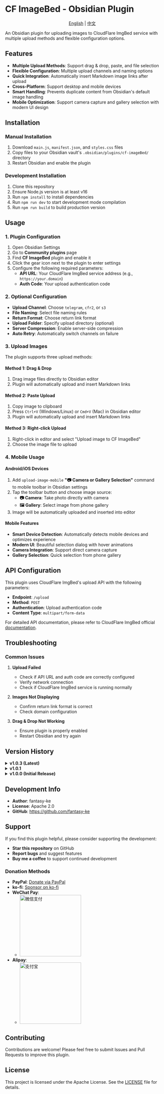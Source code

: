 # CF ImageBed - Obsidian Plugin

<div align="center">

[English](README_EN.md) | [中文](README.md)

</div>

An Obsidian plugin for uploading images to CloudFlare ImgBed service with multiple upload methods and flexible configuration options.

## Features

- **Multiple Upload Methods**: Support drag & drop, paste, and file selection
- **Flexible Configuration**: Multiple upload channels and naming options
- **Quick Integration**: Automatically insert Markdown image links after upload
- **Cross-Platform**: Support desktop and mobile devices
- **Smart Handling**: Prevents duplicate content from Obsidian's default image handling
- **Mobile Optimization**: Support camera capture and gallery selection with modern UI design

## Installation

### Manual Installation

1. Download `main.js`, `manifest.json`, and `styles.css` files
2. Copy files to your Obsidian vault's `.obsidian/plugins/cf-imageBed/` directory
3. Restart Obsidian and enable the plugin

### Development Installation

1. Clone this repository
2. Ensure Node.js version is at least v16
3. Run `npm install` to install dependencies
4. Run `npm run dev` to start development mode compilation
5. Run `npm run build` to build production version

## Usage

### 1. Plugin Configuration

1. Open Obsidian Settings
2. Go to **Community plugins** page
3. Find **CF ImageBed** plugin and enable it
4. Click the gear icon next to the plugin to enter settings
5. Configure the following required parameters:
   - **API URL**: Your CloudFlare ImgBed service address (e.g., `https://your.domain`)
   - **Auth Code**: Your upload authentication code

### 2. Optional Configuration

- **Upload Channel**: Choose `telegram`, `cfr2`, or `s3`
- **File Naming**: Select file naming rules
- **Return Format**: Choose return link format
- **Upload Folder**: Specify upload directory (optional)
- **Server Compression**: Enable server-side compression
- **Auto Retry**: Automatically switch channels on failure

### 3. Upload Images

The plugin supports three upload methods:

#### Method 1: Drag & Drop
1. Drag image files directly to Obsidian editor
2. Plugin will automatically upload and insert Markdown links

#### Method 2: Paste Upload
1. Copy image to clipboard
2. Press `Ctrl+V` (Windows/Linux) or `Cmd+V` (Mac) in Obsidian editor
3. Plugin will automatically upload and insert Markdown links

#### Method 3: Right-click Upload
1. Right-click in editor and select "Upload image to CF ImageBed"
2. Choose the image file to upload

### 4. Mobile Usage

#### Android/iOS Devices
1. Add `upload-image-mobile` **"📷 Camera or Gallery Selection"** command to mobile toolbar in Obsidian settings
2. Tap the toolbar button and choose image source:
   - **📷 Camera**: Take photo directly with camera
   - **🖼️ Gallery**: Select image from phone gallery
3. Image will be automatically uploaded and inserted into editor

#### Mobile Features
- **Smart Device Detection**: Automatically detects mobile devices and optimizes experience
- **Modern UI**: Beautiful selection dialog with hover animations
- **Camera Integration**: Support direct camera capture
- **Gallery Selection**: Quick selection from phone gallery

## API Configuration

This plugin uses CloudFlare ImgBed's upload API with the following parameters:

- **Endpoint**: `/upload`
- **Method**: `POST`
- **Authentication**: Upload authentication code
- **Content Type**: `multipart/form-data`

For detailed API documentation, please refer to CloudFlare ImgBed official [documentation](https://cfbed.sanyue.de/api/upload.html).

## Troubleshooting

### Common Issues

1. **Upload Failed**
   - Check if API URL and auth code are correctly configured
   - Verify network connection
   - Check if CloudFlare ImgBed service is running normally

2. **Images Not Displaying**
   - Confirm return link format is correct
   - Check domain configuration

3. **Drag & Drop Not Working**
   - Ensure plugin is properly enabled
   - Restart Obsidian and try again

## Version History

<details>
<summary><strong>v1.0.3 (Latest)</strong></summary>

### New Features
- **Mobile Support**: Full Android/iOS device support
- **Camera Capture**: Support direct camera photo upload
- **Gallery Selection**: Support selecting images from phone gallery
- **Modern UI**: Beautiful mobile selection dialog with hover animations and gradient effects

</details>

<details>
<summary><strong>v1.0.1</strong></summary>

### Improvements
- Enhanced drag & drop upload compatibility
- Optimized paste upload user experience
- Improved error handling and user feedback

</details>

<details>
<summary><strong>v1.0.0 (Initial Release)</strong></summary>

### Core Features
- **Multiple Upload Methods**: Support drag & drop, paste, and file selection
- **Flexible Configuration**: Multiple upload channels and naming options
- **Quick Integration**: Automatically insert Markdown image links after upload
- **Cross-Platform Support**: Support desktop usage
- **Smart Handling**: Prevents duplicate content from Obsidian's default image handling

</details>

## Development Info

- **Author**: fantasy-ke
- **License**: Apache 2.0
- **GitHub**: https://github.com/fantasy-ke

## Support

If you find this plugin helpful, please consider supporting the development:

- **Star this repository** on GitHub
- **Report bugs** and suggest features
- **Buy me a coffee** to support continued development

### Donation Methods

- **PayPal**: [Donate via PayPal](https://paypal.me/fantasyke)
- **ko-fi**: [Sponsor on ko-fi](https://ko-fi.com/fantasyke)
- **WeChat Pay**: 
  - <img src="https://filebed.fantasyke.cn/file/commonlyUsed/qrcode/qrcode-weichat.jpg" alt="微信支付" width="200" />
- **Alipay**: 
  - <img src="https://filebed.fantasyke.cn/file/commonlyUsed/qrcode/qrcode-alipay.jpg" alt="支付宝" width="200" />


## Contributing

Contributions are welcome! Please feel free to submit Issues and Pull Requests to improve this plugin.

## License

This project is licensed under the Apache License. See the [LICENSE](LICENSE) file for details.
